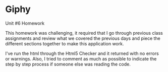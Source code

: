 # Giphy
Unit #6 Homework

This homework was challenging, it required that I go through previous class assignments and review what we covered the previous days and piece the different sections together to make this application work.

I've run the html through the Html5 Checker and it returned  with no errors or warnings. Also, I tried to comment as much as possible to indicate the step by step process if someone else was reading the code.



